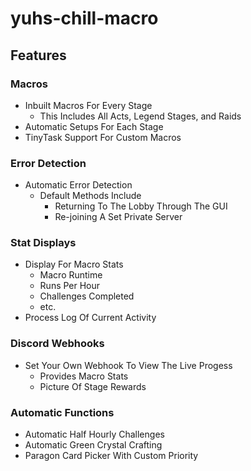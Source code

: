 # yuhs-chill-macro

## Features

### Macros
- Inbuilt Macros For Every Stage
	- This Includes All Acts, Legend Stages, and Raids
- Automatic Setups For Each Stage
- TinyTask Support For Custom Macros

### Error Detection
- Automatic Error Detection
	- Default Methods Include 
		- Returning To The Lobby Through The GUI
		- Re-joining A Set Private Server

### Stat Displays
- Display For Macro Stats
	- Macro Runtime
	- Runs Per Hour
	- Challenges Completed
	- etc.
- Process Log Of Current Activity

### Discord Webhooks
- Set Your Own Webhook To View The Live Progess
	- Provides Macro Stats
	- Picture Of Stage Rewards

### Automatic Functions
- Automatic Half Hourly Challenges
- Automatic Green Crystal Crafting
- Paragon Card Picker With Custom Priority



